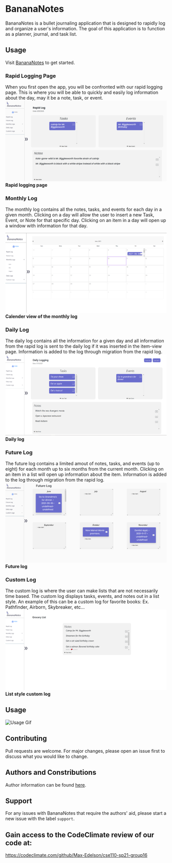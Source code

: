 # BananaNotes

BananaNotes is a bullet journaling application that is designed to rapidly log and organize a user's information. The goal of this application is to function as a planner, journal, and task list.

## Usage
Visit [BananaNotes](https://max-edelson.github.io/Bullet-Journal/source/rapid_log/index.html) to get started.

### **Rapid Logging Page**
When you first open the app, you will be confronted with our rapid logging page. This is where you will be able to quickly and easily log information about the day, may it be a note, task, or event.
![Rapid Logging](~/specs/screenshots/../../../specs/screenshots/rapid_log_v3.png)
**Rapid logging page**

### **Monthly Log**
The monthly log contains all the notes, tasks, and events for each day in a given month. Clicking on a day will allow the user to insert a new Task, Event, or Note for that specific day. Clicking on an item in a day will open up a window with information for that day.

![Monthly Log](~/specs/screenshots/../../../specs/screenshots/monthly_log_calendar_v2.png)
**Calender view of the monthly log**

### **Daily Log**
The daily log contains all the information for a given day and all information from the rapid log is sent to the daily log if it was inserted in the item-view page. Information is added to the log through migration from the rapid log.
![Daily Log](~/specs/screenshots/../../../specs/screenshots/daily_log_v2.png)
**Daily log**

### **Future Log**
The future log contains a limited amout of notes, tasks, and events (up to eight) for each month up to six months from the current month. Clicking on an item in a list will open up information about the item. Information is added to the log through migration from the rapid log.
![Future Log](~/specs/screenshots/../../../specs/screenshots/future_log_v2.png)
**Future log**

### **Custom Log**
The custom log is where the user can make lists that are not necessarily time based. The custom log displays tasks, events, and notes out in a list style. An example of this can be a custom log for favorite books: Ex. Pathfinder, Airborn, Skybreaker, etc...
![Custom Log](~/specs/screenshots/../../../specs/screenshots/custom_log_v2.png)
**List style custom log**

## Usage
![Usage Gif](~/specs/screenshots/../../../specs/screenshots/usage.gif)

## Contributing
Pull requests are welcome. For major changes, please open an issue first to discuss what you would like to change.

## Authors and Constributions
Author information can be found [here](admin/team.md). 

## Support
For any issues with BananaNotes that require the authors' aid, please start a new issue with the label ```support```.

## Gain access to the CodeClimate review of our code at: 
https://codeclimate.com/github/Max-Edelson/cse110-sp21-group16
